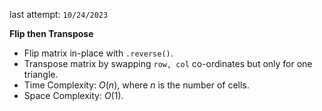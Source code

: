 last attempt: `10/24/2023`

**Flip then Transpose**
- Flip matrix in-place with `.reverse()`. 
- Transpose matrix by swapping `row, col` co-ordinates but only for one triangle. 
- Time Complexity: $O(n)$, where $n$ is the number of cells. 
- Space Complexity: $O(1)$. 